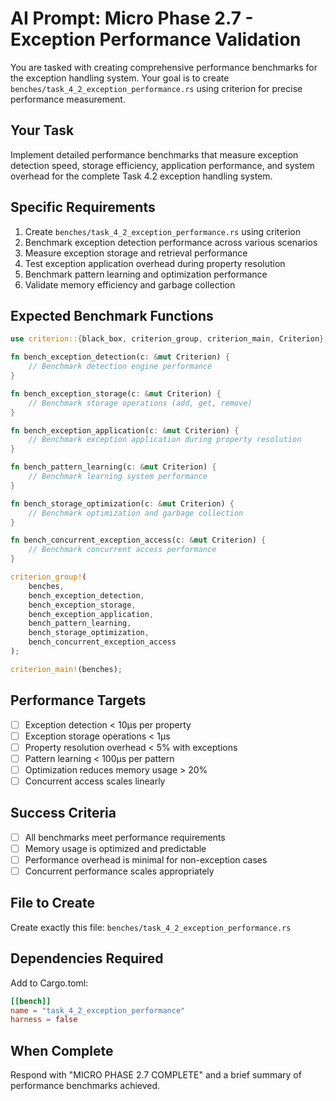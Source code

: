 # AI Prompt: Micro Phase 2.7 - Exception Performance Validation

You are tasked with creating comprehensive performance benchmarks for the exception handling system. Your goal is to create `benches/task_4_2_exception_performance.rs` using criterion for precise performance measurement.

## Your Task
Implement detailed performance benchmarks that measure exception detection speed, storage efficiency, application performance, and system overhead for the complete Task 4.2 exception handling system.

## Specific Requirements
1. Create `benches/task_4_2_exception_performance.rs` using criterion
2. Benchmark exception detection performance across various scenarios
3. Measure exception storage and retrieval performance
4. Test exception application overhead during property resolution
5. Benchmark pattern learning and optimization performance
6. Validate memory efficiency and garbage collection

## Expected Benchmark Functions
```rust
use criterion::{black_box, criterion_group, criterion_main, Criterion};

fn bench_exception_detection(c: &mut Criterion) {
    // Benchmark detection engine performance
}

fn bench_exception_storage(c: &mut Criterion) {
    // Benchmark storage operations (add, get, remove)
}

fn bench_exception_application(c: &mut Criterion) {
    // Benchmark exception application during property resolution
}

fn bench_pattern_learning(c: &mut Criterion) {
    // Benchmark learning system performance
}

fn bench_storage_optimization(c: &mut Criterion) {
    // Benchmark optimization and garbage collection
}

fn bench_concurrent_exception_access(c: &mut Criterion) {
    // Benchmark concurrent access performance
}

criterion_group!(
    benches,
    bench_exception_detection,
    bench_exception_storage,
    bench_exception_application,
    bench_pattern_learning,
    bench_storage_optimization,
    bench_concurrent_exception_access
);

criterion_main!(benches);
```

## Performance Targets
- [ ] Exception detection < 10μs per property
- [ ] Exception storage operations < 1μs
- [ ] Property resolution overhead < 5% with exceptions
- [ ] Pattern learning < 100μs per pattern
- [ ] Optimization reduces memory usage > 20%
- [ ] Concurrent access scales linearly

## Success Criteria
- [ ] All benchmarks meet performance requirements
- [ ] Memory usage is optimized and predictable
- [ ] Performance overhead is minimal for non-exception cases
- [ ] Concurrent performance scales appropriately

## File to Create
Create exactly this file: `benches/task_4_2_exception_performance.rs`

## Dependencies Required
Add to Cargo.toml:
```toml
[[bench]]
name = "task_4_2_exception_performance"
harness = false
```

## When Complete
Respond with "MICRO PHASE 2.7 COMPLETE" and a brief summary of performance benchmarks achieved.
